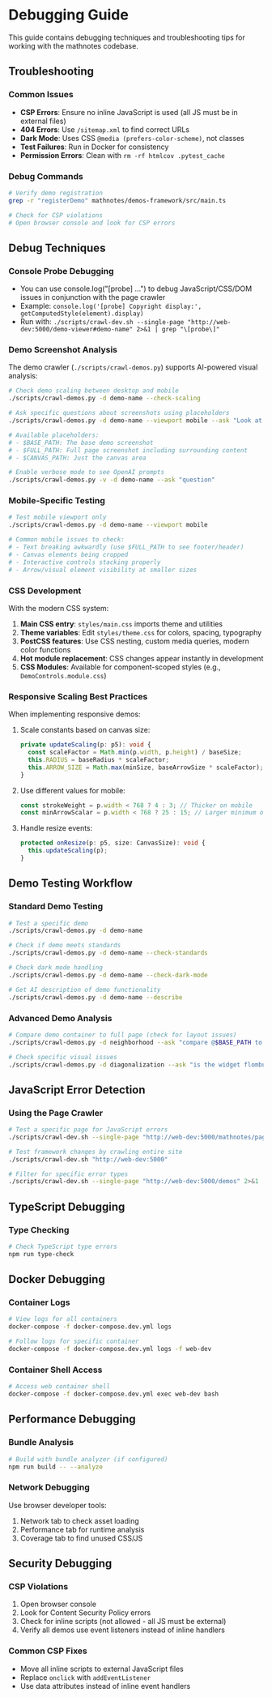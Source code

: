 # Debugging Guide

This guide contains debugging techniques and troubleshooting tips for working with the mathnotes codebase.

## Troubleshooting

### Common Issues
- **CSP Errors**: Ensure no inline JavaScript is used (all JS must be in external files)
- **404 Errors**: Use `/sitemap.xml` to find correct URLs
- **Dark Mode**: Uses CSS `@media (prefers-color-scheme)`, not classes
- **Test Failures**: Run in Docker for consistency
- **Permission Errors**: Clean with `rm -rf htmlcov .pytest_cache`

### Debug Commands
```bash
# Verify demo registration
grep -r "registerDemo" mathnotes/demos-framework/src/main.ts

# Check for CSP violations
# Open browser console and look for CSP errors
```

## Debug Techniques

### Console Probe Debugging
- You can use console.log("[probe] ...") to debug JavaScript/CSS/DOM issues in conjunction with the page crawler
- Example: `console.log('[probe] Copyright display:', getComputedStyle(element).display)`
- Run with: `./scripts/crawl-dev.sh --single-page "http://web-dev:5000/demo-viewer#demo-name" 2>&1 | grep "\[probe\]"`

### Demo Screenshot Analysis
The demo crawler (`./scripts/crawl-demos.py`) supports AI-powered visual analysis:

```bash
# Check demo scaling between desktop and mobile
./scripts/crawl-demos.py -d demo-name --check-scaling

# Ask specific questions about screenshots using placeholders
./scripts/crawl-demos.py -d demo-name --viewport mobile --ask "Look at $FULL_PATH. Is the footer readable?"

# Available placeholders:
# - $BASE_PATH: The base demo screenshot
# - $FULL_PATH: Full page screenshot including surrounding content
# - $CANVAS_PATH: Just the canvas area

# Enable verbose mode to see OpenAI prompts
./scripts/crawl-demos.py -v -d demo-name --ask "question"
```

### Mobile-Specific Testing
```bash
# Test mobile viewport only
./scripts/crawl-demos.py -d demo-name --viewport mobile

# Common mobile issues to check:
# - Text breaking awkwardly (use $FULL_PATH to see footer/header)
# - Canvas elements being cropped
# - Interactive controls stacking properly
# - Arrow/visual element visibility at smaller sizes
```

### CSS Development
With the modern CSS system:
1. **Main CSS entry**: `styles/main.css` imports theme and utilities
2. **Theme variables**: Edit `styles/theme.css` for colors, spacing, typography
3. **PostCSS features**: Use CSS nesting, custom media queries, modern color functions
4. **Hot module replacement**: CSS changes appear instantly in development
5. **CSS Modules**: Available for component-scoped styles (e.g., `DemoControls.module.css`)

### Responsive Scaling Best Practices
When implementing responsive demos:
1. Scale constants based on canvas size:
   ```typescript
   private updateScaling(p: p5): void {
     const scaleFactor = Math.min(p.width, p.height) / baseSize;
     this.RADIUS = baseRadius * scaleFactor;
     this.ARROW_SIZE = Math.max(minSize, baseArrowSize * scaleFactor);
   }
   ```

2. Use different values for mobile:
   ```typescript
   const strokeWeight = p.width < 768 ? 4 : 3; // Thicker on mobile
   const minArrowScalar = p.width < 768 ? 25 : 15; // Larger minimum on mobile
   ```

3. Handle resize events:
   ```typescript
   protected onResize(p: p5, size: CanvasSize): void {
     this.updateScaling(p);
   }
   ```

## Demo Testing Workflow

### Standard Demo Testing
```bash
# Test a specific demo
./scripts/crawl-demos.py -d demo-name

# Check if demo meets standards
./scripts/crawl-demos.py -d demo-name --check-standards

# Check dark mode handling
./scripts/crawl-demos.py -d demo-name --check-dark-mode

# Get AI description of demo functionality
./scripts/crawl-demos.py -d demo-name --describe
```

### Advanced Demo Analysis
```bash
# Compare demo container to full page (check for layout issues)
./scripts/crawl-demos.py -d neighborhood --ask "compare @$BASE_PATH to @$FULL_PATH. is the demo area visible in the full page?"

# Check specific visual issues
./scripts/crawl-demos.py -d diagonalization --ask "is the widget flombulating properly in @$BASE_PATH?"
```

## JavaScript Error Detection

### Using the Page Crawler
```bash
# Test a specific page for JavaScript errors
./scripts/crawl-dev.sh --single-page "http://web-dev:5000/mathnotes/page-slug"

# Test framework changes by crawling entire site
./scripts/crawl-dev.sh "http://web-dev:5000"

# Filter for specific error types
./scripts/crawl-dev.sh --single-page "http://web-dev:5000/demos" 2>&1 | grep -E "ERROR|error|Error|failed|Failed"
```

## TypeScript Debugging

### Type Checking
```bash
# Check TypeScript type errors
npm run type-check
```

## Docker Debugging

### Container Logs
```bash
# View logs for all containers
docker-compose -f docker-compose.dev.yml logs

# Follow logs for specific container
docker-compose -f docker-compose.dev.yml logs -f web-dev

```

### Container Shell Access
```bash
# Access web container shell
docker-compose -f docker-compose.dev.yml exec web-dev bash
```

## Performance Debugging

### Bundle Analysis
```bash
# Build with bundle analyzer (if configured)
npm run build -- --analyze
```

### Network Debugging
Use browser developer tools:
1. Network tab to check asset loading
2. Performance tab for runtime analysis
3. Coverage tab to find unused CSS/JS

## Security Debugging

### CSP Violations
1. Open browser console
2. Look for Content Security Policy errors
3. Check for inline scripts (not allowed - all JS must be external)
4. Verify all demos use event listeners instead of inline handlers

### Common CSP Fixes
- Move all inline scripts to external JavaScript files
- Replace `onclick` with `addEventListener`
- Use data attributes instead of inline event handlers